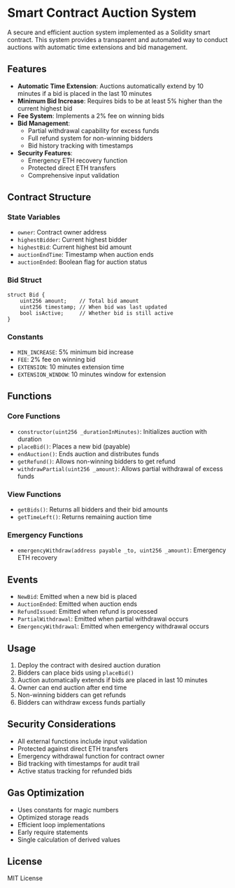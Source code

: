 # Smart Contract Auction System

A secure and efficient auction system implemented as a Solidity smart contract. This system provides a transparent and automated way to conduct auctions with automatic time extensions and bid management.

## Features

- **Automatic Time Extension**: Auctions automatically extend by 10 minutes if a bid is placed in the last 10 minutes
- **Minimum Bid Increase**: Requires bids to be at least 5% higher than the current highest bid
- **Fee System**: Implements a 2% fee on winning bids
- **Bid Management**:
  - Partial withdrawal capability for excess funds
  - Full refund system for non-winning bidders
  - Bid history tracking with timestamps
- **Security Features**:
  - Emergency ETH recovery function
  - Protected direct ETH transfers
  - Comprehensive input validation

## Contract Structure

### State Variables
- `owner`: Contract owner address
- `highestBidder`: Current highest bidder
- `highestBid`: Current highest bid amount
- `auctionEndTime`: Timestamp when auction ends
- `auctionEnded`: Boolean flag for auction status

### Bid Struct
```solidity
struct Bid {
    uint256 amount;    // Total bid amount
    uint256 timestamp; // When bid was last updated
    bool isActive;     // Whether bid is still active
}
```

### Constants
- `MIN_INCREASE`: 5% minimum bid increase
- `FEE`: 2% fee on winning bid
- `EXTENSION`: 10 minutes extension time
- `EXTENSION_WINDOW`: 10 minutes window for extension

## Functions

### Core Functions
- `constructor(uint256 _durationInMinutes)`: Initializes auction with duration
- `placeBid()`: Places a new bid (payable)
- `endAuction()`: Ends auction and distributes funds
- `getRefund()`: Allows non-winning bidders to get refund
- `withdrawPartial(uint256 _amount)`: Allows partial withdrawal of excess funds

### View Functions
- `getBids()`: Returns all bidders and their bid amounts
- `getTimeLeft()`: Returns remaining auction time

### Emergency Functions
- `emergencyWithdraw(address payable _to, uint256 _amount)`: Emergency ETH recovery

## Events
- `NewBid`: Emitted when a new bid is placed
- `AuctionEnded`: Emitted when auction ends
- `RefundIssued`: Emitted when refund is processed
- `PartialWithdrawal`: Emitted when partial withdrawal occurs
- `EmergencyWithdrawal`: Emitted when emergency withdrawal occurs

## Usage

1. Deploy the contract with desired auction duration
2. Bidders can place bids using `placeBid()`
3. Auction automatically extends if bids are placed in last 10 minutes
4. Owner can end auction after end time
5. Non-winning bidders can get refunds
6. Bidders can withdraw excess funds partially

## Security Considerations

- All external functions include input validation
- Protected against direct ETH transfers
- Emergency withdrawal function for contract owner
- Bid tracking with timestamps for audit trail
- Active status tracking for refunded bids

## Gas Optimization

- Uses constants for magic numbers
- Optimized storage reads
- Efficient loop implementations
- Early require statements
- Single calculation of derived values

## License

MIT License 